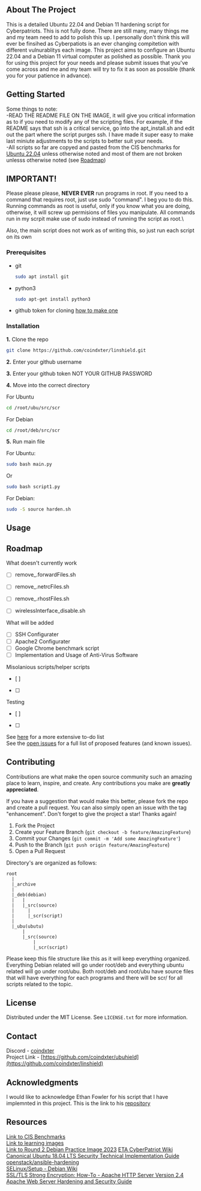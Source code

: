 <!-- ABOUT THE PROJECT -->
## About The Project
This is a detailed Ubuntu 22.04 and Debian 11 hardening script for Cyberpatriots. This is not fully done. There are still many, many things me and my team need to add to polish this up. I personally don't think this will ever be finsihed as Cyberpatiots is an ever changing compitetion with different vulnurablitys each image. This project aims to configure an Ubuntu 22.04 and a Debian 11 virtual computer as polished as possible. Thank you for using this project for your needs and please submit issues that you've come across and me and my team will try to fix it as soon as possible (thank you for your patience in advance).

<!-- GETTING STARTED -->
## Getting Started
Some things to note:\
-READ THE README FILE ON THE IMAGE, it will give you critical information as to if you need to modify any of the scripting files. For example, if the README says that ssh is a critical service, go into the apt_install.sh and edit out the part where the script purges ssh. I have made it super easy to make last miniute adjustments to the scripts to better suit your needs.\
-All scripts so far are copyed and pasted from the CIS benchmarks for [Ubuntu 22.04](https://drive.google.com/drive/folders/1iwv5_95D-gDa7hn9o9zfXLLVjZSOa_Oz) unless otherwise noted and most of them are not broken unlesss otherwise noted (see [Roadmap](#roadmap))


<!-- Important Notes -->
## IMPORTANT!
Please please please, **NEVER EVER** run programs in root. If you need to a command that requires root, just use sudo "command". I beg you to do this. Running commands as root is useful, only if you know what you are doing, otherwise, it will screw up permisions of files you manipulate. All commands run in my scrpit make use of sudo instead of running the script as root.\

Also, the main script does not work as of writing this, so just run each script on its own



### Prerequisites

* git
  ```sh
  sudo apt install git
  ```
* python3
  ```sh
  sudo apt-get install python3
  ```
* github token for cloning
[how to make one](https://docs.github.com/en/enterprise-server@3.6/authentication/keeping-your-account-and-data-secure/managing-your-personal-access-tokens)



### Installation

**1.** Clone the repo
   ```sh
   git clone https://github.com/coindxter/linshield.git
   ```
**2.** Enter your github username

**3.** Enter your github token NOT YOUR GITHUB PASSWORD

**4.** Move into the correct directory

  For Ubuntu 
  ```sh
  cd /root/ubu/src/scr
  ```

  For Debian
  ```sh
  cd /root/deb/src/scr
  ```

**5.** Run main file

  For Ubuntu:
  ```sh
  sudo bash main.py
  ```
  Or 
  ```sh
  sudo bash script1.py
  ```


  For Debian:
  ```sh
  sudo -S source harden.sh
  ```

<!-- USAGE EXAMPLES -->
## Usage

<!-- ROADMAP -->
## Roadmap

What doesn't currently work
  - [ ] remove_.forwardFiles.sh
  - [ ] remove_.netrcFiles.sh
  - [ ] remove_.rhostFiles.sh
  - [ ] wirelessInterface_disable.sh


What will be added
  - [ ] SSH Configurater
  - [ ] Apache2 Configurater
  - [ ] Google Chrome benchmark script
  - [ ] Implementation and Usage of Anti-Virus Software
        
Misolanious scripts/helper scripts
 - [ ]
 - [ ] 
 
Testing
  - [ ]
  - [ ] 
  

See [here](https://docs.google.com/document/d/1-FsZslNIoV-RhUrHJwwTRpoqesvRpsoWxYrz_h87TeI/edit?usp=sharing) for a more extensive to-do list\
See the [open issues](https://github.com/coindxter/ubushield/issues) for a full list of proposed features (and known issues).

<!-- CONTRIBUTING -->
## Contributing

Contributions are what make the open source community such an amazing place to learn, inspire, and create. Any contributions you make are **greatly appreciated**.

If you have a suggestion that would make this better, please fork the repo and create a pull request. You can also simply open an issue with the tag "enhancement".
Don't forget to give the project a star! Thanks again!

1. Fork the Project
2. Create your Feature Branch (`git checkout -b feature/AmazingFeature`)
3. Commit your Changes (`git commit -m 'Add some AmazingFeature'`)
4. Push to the Branch (`git push origin feature/AmazingFeature`)
5. Open a Pull Request

Directory's are organized as follows:

    root
      |
      |_archive
      |
      |_deb(debian)
      |   |
      |   |_src(source)
      |     |
      |     |_scr(script)
      |
      |_ubu(ubutu)
          |
          |_src(source)
              |
              |_scr(script)

Please keep this file structure like this as it will keep everything organized. Everything Debian related will go under root/deb and everything ubuntu related will go under root/ubu. Both root/deb and root/ubu have source files that will have everything for each programs and there will be scr/ for all scripts related to the topic. 


<!-- LICENSE -->
## License

Distributed under the MIT License. See `LICENSE.txt` for more information.


<!-- CONTACT -->
## Contact

Discord - [coindxter](https://discrodapp.com/users/728364815130820709)\
Project Link -  [https://github.com/coindxter/ubuhield](https://github.com/coindxter/linshield)

<!-- ACKNOWLEDGMENTS -->
## Acknowledgments

I would like to acknowledge Ethan Fowler for his script that I have implemnted in this project. This is the link to his [repository](https://github.com/ponkio/CyberPatriot/tree/master)

<!-- RESOURCES -->
## Resources

[Link to CIS Benchmarks](https://drive.google.com/drive/folders/1ypIhhKznlM7kV1YDaFEKwkTnpdsPZXk_?usp=sharing)\
[Link to learning images](https://drive.google.com/drive/u/1/folders/1w9VY57FTUfuPinmd2CvVs-oA5N03URW6)\
[Link to Round 2 Debian Practice Image 2023](https://docs.google.com/document/d/10vg4U3EpGVp7VSqat-g2Pg2Qn-7W2-x4ySpIYPXFS-w/edit)
[ETA CyberPatriot Wiki](http://cypat.guru/index.php/Main_Page)\
[Canonical Ubuntu 18.04 LTS Security Technical Implementation Guide](https://www.stigviewer.com/stig/canonical_ubuntu_18.04_lts/)\
[openstack/ansible-hardening](https://github.com/openstack/ansible-hardening)\
[SELinux/Setup - Debian Wiki](https://wiki.debian.org/SELinux/Setup)\
[SSL/TLS Strong Encryption: How-To - Apache HTTP Server Version 2.4](https://httpd.apache.org/docs/2.4/ssl/ssl_howto.html)\
[Apache Web Server Hardening and Security Guide](https://geekflare.com/apache-web-server-hardening-security/)


